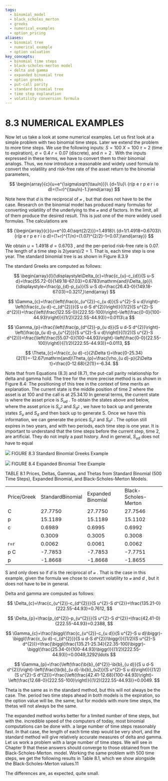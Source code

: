 ```yaml
---
tags:
  - binomial_model
  - black_scholes_merton
  - greeks
  - numerical_examples
  - option_pricing
aliases:
  - binomial tree
  - numerical example
  - option valuation
key_concepts:
  - binomial time steps
  - black-scholes-merton model
  - delta and gamma
  - expanded binomial tree
  - option greeks
  - put-call parity
  - standard binomial tree
  - time step explanation
  - volatility conversion formula
---
```


# 8.3 NUMERICAL EXAMPLES

Now let us take a look at some numerical examples. Let us first look at a simple problem with two binomial time steps. Later we extend the problem to more time steps. We use the following inputs: $S=100$ $X=100$ $\tau=2$ (time to expiration), $\sigma=0.4$ $r=0.07$ (discrete), and $n=2$ . With the inputs expressed in these terms, we have to convert them to their binomial analogs. Thus, we now introduce a reasonable and widely used formula to convert the volatility and risk-free rate of the asset return to the binomial parameters,

$$
\begin{array}{c}{u=e^{\sigma\sqrt{\tau/n}}}\ {d=1/u}\ {r(p e r p e r i o d)=(1+r)^{\tau/n}-1.}\end{array}
$$

Note here that $d$ is the reciprocal of $\boldsymbol{\mathscr{u}}$ , but that does not have to be the case. Research on the binomial model has produced many formulas for converting volatility of the underlying to the $\boldsymbol{\mathscr{u}}$ and $d$ factors. In the limit, all of them produce the desired result. This is just one of the more widely used formulas. The calculations are

$$
{\begin{array}{c}{u=e^{0.4{\sqrt{2/2}}}=1.4918}\ {d=1/1.4918=0.6703}\ {r(p e r p e r i o d)=(1+r)^{T/n}=(1.07)^{2/2}-1=0.07.}\end{array}}
$$

We obtain $u=1.4918$ $d=0.6703$ , and the per-period risk-free rate is 0.07. The length of a time step is $2({\mathrm{years}})/2=1.$ That is, each time step is one year. The standard binomial tree is as shown in Figure 8.3.9

The standard Greeks are computed as follows:

$$
\begin{array}{l}{\displaystyle\Delta_{c}=\frac{c_{u}-c_{d}}{S u-S d}=\frac{55.72-0}{149.18-67.03}=0.6783\mathrm{and}\Delta_{p}}\ {\displaystyle=\frac{p_{d}-p_{u}}{S u-S d}=\frac{26.43-0}{149.18-67.03}=0.3217,}\end{array}
$$

$$
\Gamma_{c}=\frac{\left(\frac{c_{u^{2}}-c_{u d}}{S u^{2}-S u d}\right)-\left(\frac{c_{u d}-c_{d^{2}}}{S u d-S d^{2}}\right)}{(1/2)(S u^{2}-S d^{2})}=\frac{\left(\frac{122.5S-0}{222.5S-100}\right)-\left(\frac{0-0}{100-44.93}\right)}{(1/2)(222.5S-44.93)}=0.0113\:a
$$

$$
\Gamma_{p}=\frac{\left(\frac{p_{d^{2}}-p_{u d}}{S u d-S d^{2}}\right)-\left(\frac{p_{u d}-p_{u^{2}}}{S u^{2}-S u d}\right)}{(1/2)(S u^{2}-S d^{2})}=\frac{\left(\frac{55.07-0}{100-44.93}\right)-\left(\frac{0-0}{22.55-100}\right)}{(1/2)(222.55-44.93)}=0.0113,
$$

$$
\Theta_{c}=\frac{c_{u d}-c}{2\Delta t}=\frac{0-25.34}{2(1)}=-12.67\mathrm{and}\Theta_{p}=\frac{\rho_{u d}-p}{2\Delta t}=\frac{0-12.68}{2(1)}=-6.34.
$$

Note that from Equations (8.3) and (8.7), the put-call parity relationship for delta and gamma hold. The tree for the more precise method is as shown in Figure 8.4: The positioning of this tree in the context of time merits an explanation. The current state is the middle position of time 2 where the asset is at 100 and the call is at 25.34.10 In general terms, the current state is where the asset price is $S_{u d}$ . To obtain the states above and below, where the asset price is $S_{u^{2}}$ and $S_{d^{2}}$ , we have to back up and generate states $S_{u}$ and $S_{d}$ and then back up to generate S. Once we have this information, we can generate the prices $S_{u^{2}}$ and $S_{d^{2}}$ . The option still expires in two years, and with two periods, each time step is one year. It is important to understand that the time steps before the current step, time 2, are artificial. They do not imply a past history. And in general, $S_{u d}$ does not have to equal

![](9af3da2495acc7a2c188491f6ae8e47d4d6b58987bb7bdfc315d2002d0b5b08b.jpg)
FIGURE 8.3 Standard Binomial Greeks Example

![](c3d91e8b12b4217aec65cca63bf788288f316c307ce6f70652a5531b1506bc5f.jpg)
FIGURE 8.4 Expanded Binomial Tree Example

TABLE 8.1 Prices, Deltas, Gammas, and Thetas from Standard Binomial (500 Time Steps), Expanded Binomial, and Black-Scholes-Merton Models.


<html><body><table><tr><td>Price/Greek</td><td>StandardBinomial</td><td>Expanded Binomial</td><td>Black-Scholes-Merton</td></tr><tr><td>C</td><td>27.7750</td><td>27.7750</td><td>27.7546</td></tr><tr><td>p</td><td>15.1189</td><td>15.1189</td><td>15.1102</td></tr><tr><td>c</td><td>0.6989</td><td>0.6995</td><td>0.6992</td></tr><tr><td></td><td>0.3009</td><td>0.3005</td><td>0.3008</td></tr><tr><td>r=r</td><td>0.0062</td><td>0.0061</td><td>0.0062</td></tr><tr><td>p C</td><td>-7.7853</td><td>-7.7853</td><td>-7.7751</td></tr><tr><td>p</td><td>-1.8668</td><td>-1.8668</td><td>-1.8655</td></tr></table></body></html>

S and only does so if $d$ is the reciprocal of $\boldsymbol{\mathscr{u}}$ . That is the case in this example, given the formula we chose to convert volatility to $\boldsymbol{\mathscr{u}}$ and $d$ , but it does not have to be in general.

Delta and gamma are computed as follows:

$$
\Delta_{c}=\frac{c_{u^{2}}-c_{d^{2}}}{S u^{2}-S d^{2}}=\frac{135.21-0}{222.55-44.93}=0.7612,
$$

$$
\Delta_{p}=\frac{p_{d^{2}}-p_{u^{2}}}{S u^{2}-S d^{2}}=\frac{42.41-0}{222.55-44.93}=0.2388,
$$

$$
\Gamma_{c}=\frac{\biggl(\frac{c_{u^{2}}-c_{u d}}{S u^{2}-S u d}\biggr)-\biggl(\frac{c_{u d}-c_{d^{2}}}{S u d-S d^{2}}\biggr)}{(1/2)(S u^{2}-S d^{2})}=\frac{\biggl(\frac{135.21-25.34}{22.35-100}\biggr)-\biggl(\frac{25.34-0}{100-44.93}\biggr)}{(1/2)(222.55-44.93)}=0.0049,3292\ldots
$$

$$
\Gamma_{p}=\frac{\left(\frac{\b{b}_{d^{2}}-\b{b}_{u d}}{S u d-S d^{2}}\right)-\left(\frac{\b{b}_{u d}-\b{b}_{u2}}{S u^{2}-S u d}\right)}{(1/2)(S u^{2}-S d^{2})}=\frac{\left(\frac{42.41-12.68}{100-44.93}\right)-\left(\frac{12.68-0}{222.5S-100}\right)}{(1/2)(222.55-44.93)}=0.0049.
$$

Theta is the same as in the standard method, but this will not always be the case. The.
period two time steps ahead in both models is the expiration, so the option value will be.
the same, but for models with more time steps, the thetas will not always be the same.

The expanded method works better for a limited number of time steps, but with the. incredible speed of the computers of today, most binomial computations can be done with. a large number of time steps reasonably fast. In that case, the length of each time step would be very short, and the standard method will give relatively accurate measures of delta and gamma. Let us work a problem with a large number of time steps. We will see in Chapter 9 that these answers should converge to those obtained from the Black-Scholes-Merton. model. Working the same problem with 500 time steps, we get the following results in Table 8.1, which we show alongside the Black-Scholes-Merton values.11

The differences are, as expected, quite small.
